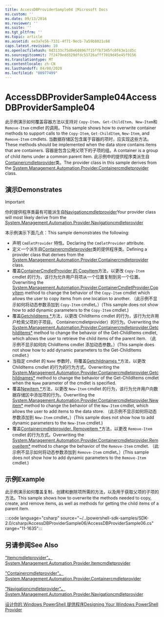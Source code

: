 ```yaml
---
title: AccessDBProviderSample04 |Microsoft Docs
ms.custom: ''
ms.date: 09/13/2016
ms.reviewer: ''
ms.suite: ''
ms.tgt_pltfrm: ''
ms.topic: article
ms.assetid: ee3a7e56-7331-4f71-9ecb-7a59b8021c68
caps.latest.revision: 10
ms.openlocfilehash: 0d3133c75d8e608967f15ffb7345fc0f63e1cd5c
ms.sourcegitcommit: 7f2479edd329dfdc55726afff7019d45e45f9156
ms.translationtype: MT
ms.contentlocale: zh-CN
ms.lasthandoff: 04/08/2020
ms.locfileid: "80977499"
---
```

# <a name="accessdbprovidersample04"></a><span data-ttu-id="16c6f-102">AccessDBProviderSample04</span><span class="sxs-lookup"><span data-stu-id="16c6f-102">AccessDBProviderSample04</span></span>

<span data-ttu-id="16c6f-103">此示例演示如何覆盖容器方法以支持对 `Copy-Item`、`Get-ChildItem`、`New-Item`和 `Remove-Item` cmdlet 的调用。</span><span class="sxs-lookup"><span data-stu-id="16c6f-103">This sample shows how to overwrite container methods to support calls to the `Copy-Item`, `Get-ChildItem`, `New-Item`, and `Remove-Item` cmdlets.</span></span> <span data-ttu-id="16c6f-104">当数据存储区包含属于容器的项时，应实现这些方法。</span><span class="sxs-lookup"><span data-stu-id="16c6f-104">These methods should be implemented when the data store contains items that are containers.</span></span> <span data-ttu-id="16c6f-105">容器是包含公用父项下的子项的组。</span><span class="sxs-lookup"><span data-stu-id="16c6f-105">A container is a group of child items under a common parent item.</span></span> <span data-ttu-id="16c6f-106">此示例中的提供程序类派生自[Containercmdletprovider](/dotnet/api/System.Management.Automation.Provider.ContainerCmdletProvider)类。</span><span class="sxs-lookup"><span data-stu-id="16c6f-106">The provider class in this sample derives from the [System.Management.Automation.Provider.Containercmdletprovider](/dotnet/api/System.Management.Automation.Provider.ContainerCmdletProvider) class.</span></span>

## <a name="demonstrates"></a><span data-ttu-id="16c6f-107">演示</span><span class="sxs-lookup"><span data-stu-id="16c6f-107">Demonstrates</span></span>

> [!IMPORTANT]
> <span data-ttu-id="16c6f-108">你的提供程序类最有可能派生自[Navigationcmdletprovider](/dotnet/api/System.Management.Automation.Provider.NavigationCmdletProvider)</span><span class="sxs-lookup"><span data-stu-id="16c6f-108">Your provider class will most likely derive from the [System.Management.Automation.Provider.Navigationcmdletprovider](/dotnet/api/System.Management.Automation.Provider.NavigationCmdletProvider)</span></span>

<span data-ttu-id="16c6f-109">本示例演示下面几点：</span><span class="sxs-lookup"><span data-stu-id="16c6f-109">This sample demonstrates the following:</span></span>

- <span data-ttu-id="16c6f-110">声明 `CmdletProvider` 特性。</span><span class="sxs-lookup"><span data-stu-id="16c6f-110">Declaring the `CmdletProvider` attribute.</span></span>
- <span data-ttu-id="16c6f-111">定义一个派生自[Containercmdletprovider](/dotnet/api/System.Management.Automation.Provider.ContainerCmdletProvider)类的提供程序类。</span><span class="sxs-lookup"><span data-stu-id="16c6f-111">Defining a provider class that derives from the [System.Management.Automation.Provider.Containercmdletprovider](/dotnet/api/System.Management.Automation.Provider.ContainerCmdletProvider) class.</span></span>
- <span data-ttu-id="16c6f-112">覆盖[ContainerCmdletProvider 的 CopyItem](/dotnet/api/System.Management.Automation.Provider.ContainerCmdletProvider.CopyItem)方法，以更改 `Copy-Item` cmdlet 的行为，该行为允许用户将项从一个位置复制到另一个位置。</span><span class="sxs-lookup"><span data-stu-id="16c6f-112">Overwriting the [System.Management.Automation.Provider.ContainerCmdletProvider.CopyItem](/dotnet/api/System.Management.Automation.Provider.ContainerCmdletProvider.CopyItem) method to change the behavior of the `Copy-Item` cmdlet which allows the user to copy items from one location to another.</span></span> <span data-ttu-id="16c6f-113">（此示例不显示如何将动态参数添加到 `Copy-Item` cmdlet。）</span><span class="sxs-lookup"><span data-stu-id="16c6f-113">(This sample does not show how to add dynamic parameters to the `Copy-Item` cmdlet.)</span></span>
- <span data-ttu-id="16c6f-114">覆盖[Getchilditems \*](/dotnet/api/System.Management.Automation.Provider.ContainerCmdletProvider.GetChildItems)方法，以更改 ChildItems cmdlet 的行为，该行为允许用户检索父项的子项目。 Containercmdletprovider）的行为。</span><span class="sxs-lookup"><span data-stu-id="16c6f-114">Overwriting the [System.Management.Automation.Provider.Containercmdletprovider.Getchilditems\*](/dotnet/api/System.Management.Automation.Provider.ContainerCmdletProvider.GetChildItems) method to change the behavior of the Get-ChildItems cmdlet, which allows the user to retrieve the child items of the parent item.</span></span> <span data-ttu-id="16c6f-115">（此示例不显示如何向 ChildItems cmdlet 添加动态参数。）</span><span class="sxs-lookup"><span data-stu-id="16c6f-115">(This sample does not show how to add dynamic parameters to the Get-ChildItems cmdlet.)</span></span>
- <span data-ttu-id="16c6f-116">当指定 cmdlet 的 `Name` 参数时，将覆盖[Getchildnames \*](/dotnet/api/System.Management.Automation.Provider.ContainerCmdletProvider.GetChildNames)方法，以更改 ChildItems cmdlet 的行为的行为方式。</span><span class="sxs-lookup"><span data-stu-id="16c6f-116">Overwriting the [System.Management.Automation.Provider.Containercmdletprovider.Getchildnames\*](/dotnet/api/System.Management.Automation.Provider.ContainerCmdletProvider.GetChildNames) method to change the behavior of the Get-ChildItems cmdlet when the `Name` parameter of the cmdlet is specified.</span></span>
- <span data-ttu-id="16c6f-117">覆盖[Newitem \*](/dotnet/api/System.Management.Automation.Provider.ContainerCmdletProvider.NewItem)方法，以更改 `New-Item` cmdlet 的行为，该行为允许用户向数据存储区中添加项的行为。</span><span class="sxs-lookup"><span data-stu-id="16c6f-117">Overwriting the [System.Management.Automation.Provider.Containercmdletprovider.Newitem\*](/dotnet/api/System.Management.Automation.Provider.ContainerCmdletProvider.NewItem) method to change the behavior of the `New-Item` cmdlet, which allows the user to add items to the data store.</span></span> <span data-ttu-id="16c6f-118">（此示例不显示如何将动态参数添加到 `New-Item` cmdlet。）</span><span class="sxs-lookup"><span data-stu-id="16c6f-118">(This sample does not show how to add dynamic parameters to the `New-Item` cmdlet.)</span></span>
- <span data-ttu-id="16c6f-119">覆盖[Containercmdletprovider. Removeitem \*](/dotnet/api/System.Management.Automation.Provider.ContainerCmdletProvider.RemoveItem)方法，以更改 `Remove-Item` cmdlet 的行为方式。</span><span class="sxs-lookup"><span data-stu-id="16c6f-119">Overwriting the [System.Management.Automation.Provider.Containercmdletprovider.Removeitem\*](/dotnet/api/System.Management.Automation.Provider.ContainerCmdletProvider.RemoveItem) method to change the behavior of the `Remove-Item` cmdlet.</span></span> <span data-ttu-id="16c6f-120">（此示例不显示如何将动态参数添加到 `Remove-Item` cmdlet。）</span><span class="sxs-lookup"><span data-stu-id="16c6f-120">(This sample does not show how to add dynamic parameters to the `Remove-Item` cmdlet.)</span></span>

## <a name="example"></a><span data-ttu-id="16c6f-121">示例</span><span class="sxs-lookup"><span data-stu-id="16c6f-121">Example</span></span>

<span data-ttu-id="16c6f-122">此示例演示如何覆盖复制、创建和删除项所需的方法，以及用于获取父项的子项的方法。</span><span class="sxs-lookup"><span data-stu-id="16c6f-122">This sample shows how to overwrite the methods needed to copy, create, and remove items, as well as methods for getting the child items of a parent item.</span></span>

:::code language="csharp" source="~/../powershell-sdk-samples/SDK-2.0/csharp/AccessDBProviderSample06/AccessDBProviderSample06.cs" range="11-1635":::

## <a name="see-also"></a><span data-ttu-id="16c6f-123">另请参阅</span><span class="sxs-lookup"><span data-stu-id="16c6f-123">See Also</span></span>

[<span data-ttu-id="16c6f-124">"Itemcmdletprovider"。</span><span class="sxs-lookup"><span data-stu-id="16c6f-124">System.Management.Automation.Provider.Itemcmdletprovider</span></span>](/dotnet/api/System.Management.Automation.Provider.ItemCmdletProvider)

[<span data-ttu-id="16c6f-125">"Containercmdletprovider"。</span><span class="sxs-lookup"><span data-stu-id="16c6f-125">System.Management.Automation.Provider.Containercmdletprovider</span></span>](/dotnet/api/System.Management.Automation.Provider.ContainerCmdletProvider)

[<span data-ttu-id="16c6f-126">"Navigationcmdletprovider"。</span><span class="sxs-lookup"><span data-stu-id="16c6f-126">System.Management.Automation.Provider.Navigationcmdletprovider</span></span>](/dotnet/api/System.Management.Automation.Provider.NavigationCmdletProvider)

[<span data-ttu-id="16c6f-127">设计你的 Windows PowerShell 提供程序</span><span class="sxs-lookup"><span data-stu-id="16c6f-127">Designing Your Windows PowerShell Provider</span></span>](./provider-types.md)

